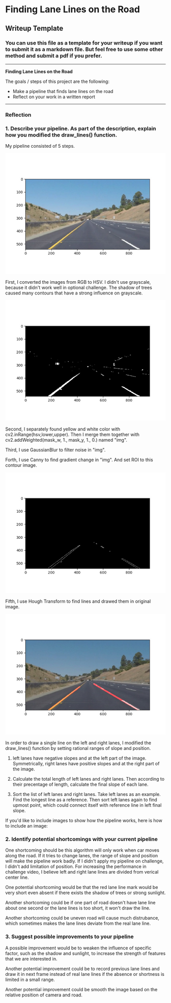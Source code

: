 # **Finding Lane Lines on the Road** 

## Writeup Template

### You can use this file as a template for your writeup if you want to submit it as a markdown file. But feel free to use some other method and submit a pdf if you prefer.

---

**Finding Lane Lines on the Road**

The goals / steps of this project are the following:
* Make a pipeline that finds lane lines on the road
* Reflect on your work in a written report


[//]: # (Image References)

[image1]: ./performance/original.jpg "Original"
[image2]: ./performance/lanelines.jpg "Gray"
[image3]: ./performance/region.jpg "Region"
[image4]: ./performance/output.jpg "Output"

---

### Reflection

### 1. Describe your pipeline. As part of the description, explain how you modified the draw_lines() function.

My pipeline consisted of 5 steps.

![alt text][image1]

First, I converted the images from RGB to HSV. I didn't use grayscale, because it didn't work well in optional challenge. The shadow of trees caused many contours that have a strong influence on grayscale.

![alt text][image2]

Second, I separately found yellow and white color with cv2.inRange(hsv,lower,upper). Then I merge them together with cv2.addWeighted(mask_w, 1., mask_y, 1., 0.) named "img".

Third, I use GaussianBlur to filter noise in "img".

Forth, I use Canny to find gradient change in "img". And set ROI to this contour image.

![alt text][image3]

Fifth, I use Hough Transform to find lines and drawed them in original image.

![alt text][image4]

In order to draw a single line on the left and right lanes, I modified the draw_lines() function by setting rational ranges of slope and position. 

1. left lanes have negative slopes and at the left part of the image. Symmetrically, right lanes have positive slopes and at the right part of the image.

2. Calculate the total length of left lanes and right lanes. Then according to their precentage of length, calculate the final slope of each lane.

3. Sort the list of left lanes and right lanes. Take left lanes as an example. Find the longest line as a reference. Then sort left lanes again to find upmost point, which could connect itself with reference line in left final slope.

If you'd like to include images to show how the pipeline works, here is how to include an image: 


### 2. Identify potential shortcomings with your current pipeline

One shortcoming should be this algorithm will only work when car moves along the road. If it tries to change lanes, the range of slope and position will make the pipeline work badly. If I didn't apply my pipeline on challenge, I didn't add limitation of position. For increasing the performance in challenge video, I believe left and right lane lines are divided from verical center line.

One potential shortcoming would be that the red lane line mark would be very short even absent if there exists the shadow of trees or strong sunlight.

Another shortcoming could be if one part of road doesn't have lane line  about one second or the lane lines is too short, it won't draw the line.

Another shortcoming could be uneven road will cause much distrubance, which sometimes makes the lane lines deviate from the real lane line.

### 3. Suggest possible improvements to your pipeline

A possible improvement would be to weaken the influence of specific factor, such as the shadow and sunlight, to increase the strength of features that we are interested in.

Another potential improvement could be to record previous lane lines and draw it in next frame instead of real lane lines if the absence or shortness is limited in a small range.

Another potential improvement could be smooth the image based on the relative position of camera and road.

